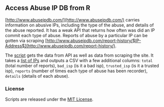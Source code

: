 ## Access Abuse IP DB from R

[http://www.abuseipdb.com/](http://www.abuseipdb.com/) carries information on abusive IPs, including the type of the abuse, and details of the abuse reported. 
It has a weak API that returns how often was did an IP commit each type of abuse. Reports of abuse by a particular IP can be gotten via scraping [http://www.abuseipdb.com/report-history/$IP-Address$](http://www.abuseipdb.com/report-history/). 

The [script](abuse_ip_db.R) gets the data from API as well as data from scraping the site. It takes a [list of IPs](sample_in.csv) and outputs a CSV with a few additional columns: `total` (total number of reports), `bad_isp` (is it a bad isp), `trusted_isp` (is it a trusted isp), `reports` (number of times each type of abuse has been recorder), `details` (details of each abuse). 

### License
Scripts are released under the [MIT License](https://opensource.org/licenses/MIT).
